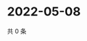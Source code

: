 # 2022-05-08

共 0 条

<!-- BEGIN WEIBO -->
<!-- 最后更新时间 Sun May 08 2022 22:12:19 GMT+0800 (China Standard Time) -->

<!-- END WEIBO -->
